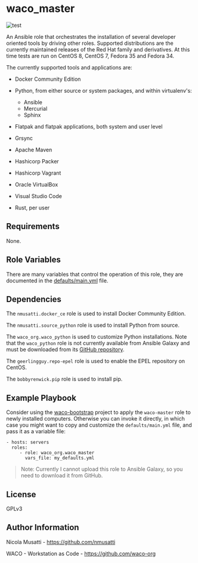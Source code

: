 waco_master
===========

![test](https://github.com/waco-org/waco-master/actions/workflows/test.yml/badge.svg)

An Ansible role that orchestrates the installation of several developer oriented tools by driving
other roles. Supported distributions are the currently maintained releases of the Red Hat family and
derivatives. At this time tests are run on CentOS 8, CentOS 7, Fedora 35 and Fedora 34.

The currently supported tools and applications are:

- Docker Community Edition
- Python, from either source or system packages, and within virtualenv's:

    + Ansible
    + Mercurial
    + Sphinx

- Flatpak and flatpak applications, both system and user level
- Grsync
- Apache Maven
- Hashicorp Packer
- Hashicorp Vagrant
- Oracle VirtualBox
- Visual Studio Code
- Rust, per user

Requirements
------------

None.

Role Variables
--------------

There are many variables that control the operation of this role, they are documented in the
[defaults/main.yml](https:defaults/main.yml) file.

Dependencies
------------

The `nmusatti.docker_ce` role is used to install Docker Community Edition.

The `nmusatti.source_python` role is used to install Python from source.

The `waco_org.waco_python` is used to customize Python installations. Note that the
`waco_python` role is not currently available from Ansible Galaxy and must be downloaded from its
[GitHub repository](https://github.com/waco-org/waco-python.git).

The `geerlingguy.repo-epel` role is used to enable the EPEL repository on CentOS.

The `bobbyrenwick.pip` role is used to install pip.

Example Playbook
----------------

Consider using the [waco-bootstrap](https://github.com/waco-org/waco-bootstrap.git) project to apply
the `waco-master` role to newly installed computers. Otherwise you can invoke it directly, in
which case you might want to copy and customize the `defaults/main.yml` file, and pass it as a
variable file:

    - hosts: servers
      roles:
         - role: waco_org.waco_master
           vars_file: my_defaults.yml

> Note: Currently I cannot upload this role to Ansible Galaxy, so you need to download it from
> GitHub.

License
-------

GPLv3

Author Information
------------------

Nicola Musatti - <https://github.com/nmusatti>

WACO - Workstation as Code - <https://github.com/waco-org>
